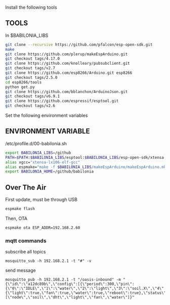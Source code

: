 Install the following tools
## TOOLS
In $BABILONIA_LIBS
```bash
git clone --recursive https://github.com/pfalcon/esp-open-sdk.git
make
git clone https://github.com/plerup/makeEspArduino.git
git checkout tags/4.17.0
git clone https://github.com/knolleary/pubsubclient.git
git checkout tags/v2.7
git clone https://github.com/esp8266/Arduino.git esp8266
git checkout tags/2.5.0
cd esp8266/tools
python get.py
git clone https://github.com/bblanchon/ArduinoJson.git
git checkout tags/v6.9.1
git clone https://github.com/espressif/esptool.git
git checkout tags/v2.6
```


Set the following environment variables
## ENVIRONMENT VARIABLE
/etc/profile.d/00-babilonia.sh
```bash
export BABILONIA_LIBS=/github
PATH=$PATH:$BABILONIA_LIBS/esptool:$BABILONIA_LIBS/esp-open-sdk/xtensa-lx106-elf/bin
alias xgcc="xtensa-lx106-elf-gcc"
alias espmake="make -f $BABILONIA_LIBS/makeEspArduino/makeEspArduino.mk"
export BABILONIA_HOME=/github/babilonia
```


## Over The Air
First update, must be through USB
```bash
espmake flash
```
Then, OTA
```bash
espmake ota ESP_ADDR=192.168.2.60
```

### mqtt commands

subscribe all topics
```
mosquitto_sub -h 192.168.2.1 -t "#" -v
```
send message
```
mosquitto_pub -h 192.168.2.1 -t "/oasis-inbound" -m "{\"id\":\"a12dc89b\",\"config\":[{\"period\":300,\"pin\":{\"0\":\"IDLE\",\"1\":\"water\",\"2\":\"light\",\"3\":\"soil.X\",\"4\":\"soil.1\",\"5\":\"soil.2\",\"6\":\"soil.3\",\"7\":\"soil.4\"}}],\"command\":{\"light\":true,\"fan\":true,\"water\":true,\"reboot\":true},\"status\":[\"node\",\"soil\",\"dht\",\"light\",\"fan\",\"water\"]}"

```
